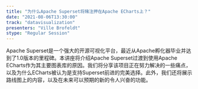 ```yaml
---
title: "为什么Apache Superset将赌注押在Apache ECharts上？"
date: "2021-08-06T13:30:00" 
track: "datavisualization"
presenters: "Ville Brofeldt"
stype: "Regular Session"
---
```

Apache Superset是一个强大的开源可视化平台，最近从Apache孵化器毕业并达到了1.0版本的里程碑。本讲座将介绍Apache Superset过渡到使用Apache ECharts作为其主要图表库的原因。我们将分享该项目正在努力解决的一些痛点，以及为什么ECharts被认为是支持Superset前进的完美选择。此外，我们还将展示路线图上的内容，以及在未来可以预期的新的令人兴奋的功能。